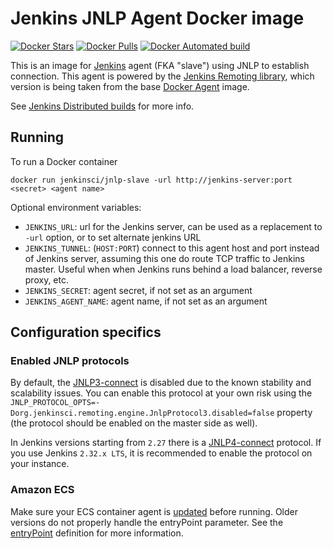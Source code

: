 # Jenkins JNLP Agent Docker image

[![Docker Stars](https://img.shields.io/docker/stars/jenkinsci/jnlp-slave.svg)](https://hub.docker.com/r/jenkinsci/jnlp-slave/)
[![Docker Pulls](https://img.shields.io/docker/pulls/jenkinsci/jnlp-slave.svg)](https://hub.docker.com/r/jenkinsci/jnlp-slave/)
[![Docker Automated build](https://img.shields.io/docker/automated/jenkinsci/jnlp-slave.svg)](https://hub.docker.com/r/jenkinsci/jnlp-slave/)

This is an image for [Jenkins](https://jenkins.io) agent (FKA "slave") using JNLP to establish connection.
This agent is powered by the [Jenkins Remoting library](https://github.com/jenkinsci/remoting), which version is being taken from the base [Docker Agent](https://github.com/jenkinsci/docker-slave/) image.

See [Jenkins Distributed builds](https://wiki.jenkins-ci.org/display/JENKINS/Distributed+builds) for more info.

## Running

To run a Docker container

    docker run jenkinsci/jnlp-slave -url http://jenkins-server:port <secret> <agent name>

Optional environment variables:

* `JENKINS_URL`: url for the Jenkins server, can be used as a replacement to `-url` option, or to set alternate jenkins URL
* `JENKINS_TUNNEL`: (`HOST:PORT`) connect to this agent host and port instead of Jenkins server, assuming this one do route TCP traffic to Jenkins master. Useful when when Jenkins runs behind a load balancer, reverse proxy, etc.
* `JENKINS_SECRET`: agent secret, if not set as an argument
* `JENKINS_AGENT_NAME`: agent name, if not set as an argument

## Configuration specifics

### Enabled JNLP protocols

By default, the [JNLP3-connect](https://github.com/jenkinsci/remoting/blob/master/docs/protocols.md#jnlp3-connect) is disabled due to the known stability and scalability issues.
You can enable this protocol at your own risk using the 
`JNLP_PROTOCOL_OPTS=-Dorg.jenkinsci.remoting.engine.JnlpProtocol3.disabled=false` property (the protocol should be enabled on the master side as well).

In Jenkins versions starting from `2.27` there is a [JNLP4-connect](https://github.com/jenkinsci/remoting/blob/master/docs/protocols.md#jnlp4-connect) protocol. 
If you use Jenkins `2.32.x LTS`, it is recommended to enable the protocol on your instance.

### Amazon ECS

Make sure your ECS container agent is [updated](http://docs.aws.amazon.com/AmazonECS/latest/developerguide/ecs-agent-update.html) before running. Older versions do not properly handle the entryPoint parameter. See the [entryPoint](http://docs.aws.amazon.com/AmazonECS/latest/developerguide/task_definition_parameters.html#container_definitions) definition for more information.

